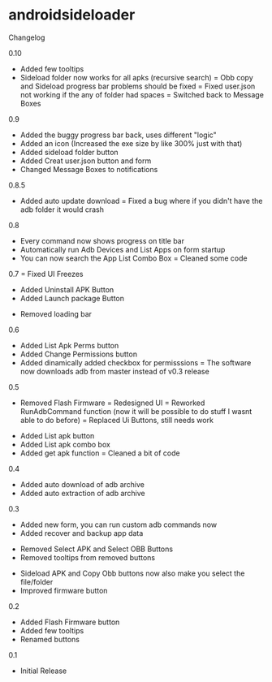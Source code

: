 # androidsideloader

Changelog

0.10
 + Added few tooltips
 + Sideload folder now works for all apks (recursive search)
 = Obb copy and Sideload progress bar problems should be fixed
 = Fixed user.json not working if the any of folder had spaces
 = Switched back to Message Boxes

0.9
 + Added the buggy progress bar back, uses different "logic"
 + Added an icon (Increased the exe size by like 300% just with that)
 + Added sideload folder button
 + Added Creat user.json button and form
 + Changed Message Boxes to notifications

0.8.5
 + Added auto update download
 = Fixed a bug where if you didn't have the adb folder it would crash

0.8
 + Every command now shows progress on title bar
 + Automatically run Adb Devices and List Apps on form startup
 + You can now search the App List Combo Box
 = Cleaned some code

0.7
 = Fixed UI Freezes
 + Added Uninstall APK Button
 + Added Launch package Button
 - Removed loading bar

0.6
 + Added List Apk Perms button
 + Added Change Permissions button
 + Added dinamically added checkbox for permisssions
 = The software now downloads adb from master instead of v0.3 release

0.5
 - Removed Flash Firmware
 = Redesigned UI
 = Reworked RunAdbCommand function (now it will be possible to do stuff I wasnt able to do before)
 = Replaced Ui Buttons, still needs work
 + Added List apk button
 + Added List apk combo box
 + Added get apk function
 = Cleaned a bit of code

0.4
 + Added auto download of adb archive
 + Added auto extraction of adb archive

0.3
 + Added new form, you can run custom adb commands now
 + Added recover and backup app data
 - Removed Select APK and Select OBB Buttons
 - Removed tooltips from removed buttons
 + Sideload APK and Copy Obb buttons now also make you select the file/folder
 + Improved firmware button

0.2
 + Added Flash Firmware button
 + Added few tooltips
 + Renamed buttons

0.1
 + Initial Release
